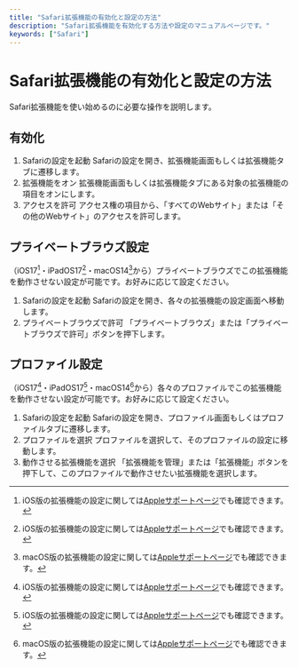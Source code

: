 ```yaml
---
title: "Safari拡張機能の有効化と設定の方法"
description: "Safari拡張機能を有効化する方法や設定のマニュアルページです。"
keywords: ["Safari"]
---
```



# Safari拡張機能の有効化と設定の方法

Safari拡張機能を使い始めるのに必要な操作を説明します。

## 有効化
1. Safariの設定を起動
   Safariの設定を開き、拡張機能画面もしくは拡張機能タブに遷移します。
2. 拡張機能をオン
   拡張機能画面もしくは拡張機能タブにある対象の拡張機能の項目をオンにします。
3. アクセスを許可
   アクセス権の項目から、「すべてのWebサイト」または「その他のWebサイト」のアクセスを許可します。

## プライベートブラウズ設定
（iOS17[^1]・iPadOS17[^1]・macOS14[^2]から）プライベートブラウズでこの拡張機能を動作させない設定が可能です。お好みに応じて設定ください。
1. Safariの設定を起動
   Safariの設定を開き、各々の拡張機能の設定画面へ移動します。
2. プライベートブラウズで許可
   「プライベートブラウズ」または「プライベートブラウズで許可」ボタンを押下します。

## プロファイル設定
（iOS17[^1]・iPadOS17[^1]・macOS14[^2]から）各々のプロファイルでこの拡張機能を動作させない設定が可能です。お好みに応じて設定ください。
1. Safariの設定を起動
   Safariの設定を開き、プロファイル画面もしくはプロファイルタブに遷移します。
2. プロファイルを選択
   プロファイルを選択して、そのプロファイルの設定に移動します。
3. 動作させる拡張機能を選択
   「拡張機能を管理」または「拡張機能」ボタンを押下して、このプロファイルで動作させたい拡張機能を選択します。

[^1]: iOS版の拡張機能の設定に関しては[Appleサポートページ](https://www.google.com/url?sa=t&rct=j&q=&esrc=s&source=web&cd=&cad=rja&uact=8&ved=2ahUKEwiGxtyN06-AAxXVQ94KHUyRDGYQFnoECA0QAQ&url=https%3A%2F%2Fsupport.apple.com%2Fguide%2Fiphone%2Fget-extensions-iphab0432bf6%2Fios&usg=AOvVaw1U-kH0x8WbbYVZR-eEF8UV&opi=89978449)でも確認できます。

[^2]: macOS版の拡張機能の設定に関しては[Appleサポートページ](https://support.apple.com/en-us/HT203051#:~:text=Open%20Safari%20and%20choose%20Safari,in%20with%20your%20Apple%20ID.)でも確認できます。